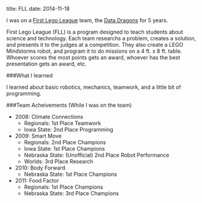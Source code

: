 title: FLL
date: 2014-11-18

I was on a [First Lego League](http://www.firstlegoleague.org/) team, the [Data Dragons](http://datadragons.com/) for 5 years.

First Lego League (FLL) is a program designed to teach students about science and technology. Each team researchs a problem, creates a solution, and presents it to the judges at a competition. They also create a LEGO Mindstorms robot, and program it to do missions on a 4 ft. x 8 ft. table. Whoever scores the most points gets an award, whoever has the best presentation gets an award, etc.

###What I learned

I learned about basic robotics, mechanics, teamwork, and a little bit of programming.

###Team Acheivements (While I was on the team)

- 2008: Climate Connections
	- Regionals: 1st Place Teamwork
	- Iowa State: 2nd Place Programming
- 2009: Smart Move
	- Regionals: 2nd Place Champions
	- Iowa State: 1st Place Champions
	- Nebraska State: (Unofficial) 2nd Place Robot Performance
	- Worlds: 3rd Place Research
- 2010: Body Forward
	- Nebraska State: 1st Place Champions
- 2011: Food Factor
	- Regionals: 1st Place Champions
	- Nebraska State: 3rd Place Champions
